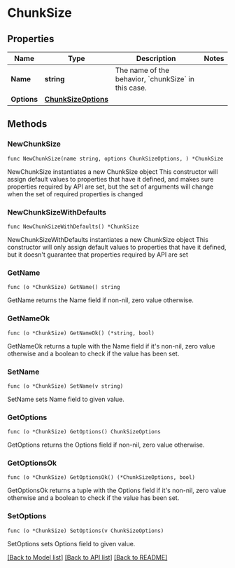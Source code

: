 # ChunkSize

## Properties

Name | Type | Description | Notes
------------ | ------------- | ------------- | -------------
**Name** | **string** | The name of the behavior, &#x60;chunkSize&#x60; in this case. | 
**Options** | [**ChunkSizeOptions**](ChunkSizeOptions.md) |  | 

## Methods

### NewChunkSize

`func NewChunkSize(name string, options ChunkSizeOptions, ) *ChunkSize`

NewChunkSize instantiates a new ChunkSize object
This constructor will assign default values to properties that have it defined,
and makes sure properties required by API are set, but the set of arguments
will change when the set of required properties is changed

### NewChunkSizeWithDefaults

`func NewChunkSizeWithDefaults() *ChunkSize`

NewChunkSizeWithDefaults instantiates a new ChunkSize object
This constructor will only assign default values to properties that have it defined,
but it doesn't guarantee that properties required by API are set

### GetName

`func (o *ChunkSize) GetName() string`

GetName returns the Name field if non-nil, zero value otherwise.

### GetNameOk

`func (o *ChunkSize) GetNameOk() (*string, bool)`

GetNameOk returns a tuple with the Name field if it's non-nil, zero value otherwise
and a boolean to check if the value has been set.

### SetName

`func (o *ChunkSize) SetName(v string)`

SetName sets Name field to given value.


### GetOptions

`func (o *ChunkSize) GetOptions() ChunkSizeOptions`

GetOptions returns the Options field if non-nil, zero value otherwise.

### GetOptionsOk

`func (o *ChunkSize) GetOptionsOk() (*ChunkSizeOptions, bool)`

GetOptionsOk returns a tuple with the Options field if it's non-nil, zero value otherwise
and a boolean to check if the value has been set.

### SetOptions

`func (o *ChunkSize) SetOptions(v ChunkSizeOptions)`

SetOptions sets Options field to given value.



[[Back to Model list]](../README.md#documentation-for-models) [[Back to API list]](../README.md#documentation-for-api-endpoints) [[Back to README]](../README.md)


